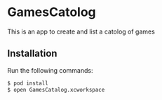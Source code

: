 # GamesCatolog

This is an app to create and list a catolog of games

## Installation

Run the following commands:

```bash
$ pod install
$ open GamesCatalog.xcworkspace
```
